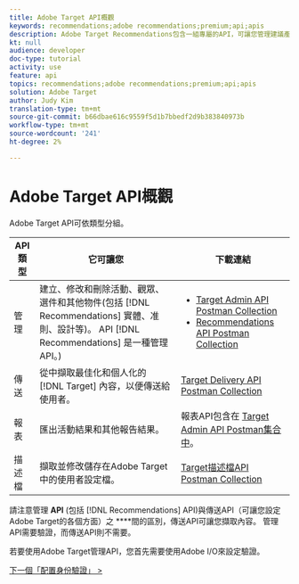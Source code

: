 ```yaml
---
title: Adobe Target API概觀
keywords: recommendations;adobe recommendations;premium;api;apis
description: Adobe Target Recommendations包含一組專屬的API，可讓您管理建議產品和／或內容的目錄； 管理您的建議演算法和宣傳活動； 並以JSON、HTML或XML物件提供建議，以便顯示在網頁、行動裝置、電子郵件、IOT和其他通道中。
kt: null
audience: developer
doc-type: tutorial
activity: use
feature: api
topics: recommendations;adobe recommendations;premium;api;apis
solution: Adobe Target
author: Judy Kim
translation-type: tm+mt
source-git-commit: b66dbae616c9559f5d1b7bbedf2d9b383840973b
workflow-type: tm+mt
source-wordcount: '241'
ht-degree: 2%

---
```



# Adobe Target API概觀

Adobe Target API可依類型分組。

| API 類型 | 它可讓您 | 下載連結 |
| --- | --- | --- |
| 管理 | 建立、修改和刪除活動、觀眾、選件和其他物件(包括 [!DNL Recommendations] 實體、准則、設計等)。 API [!DNL Recommendations] 是一種管理API。) | <UL><li>[Target Admin API Postman Collection](https://developers.adobetarget.com/api/#admin-postman-collection)</li><li>[Recommendations API Postman Collection](https://developers.adobetarget.com/api/recommendations/#section/Postman)</li></ul> |
| 傳送 | 從中擷取最佳化和個人化的 [!DNL Target] 內容，以便傳送給使用者。 | [Target Delivery API Postman Collection](https://developers.adobetarget.com/api/delivery-api/#section/Getting-Started/Postman-Collection) |
| 報表 | 匯出活動結果和其他報告結果。 | 報表API包含在 [Target Admin API Postman集合中](https://developers.adobetarget.com/api/#admin-postman-collection)。 |
| 描述檔 | 擷取並修改儲存在Adobe Target中的使用者設定檔。 | [Target描述檔API Postman Collection](https://developers.adobetarget.com/api/#profiles) |

請注意管理 **API** (包括 [!DNL Recommendations] API)與傳送API（可讓您設定Adobe Target的各個方面）之 ****&#x200B;間的區別，傳送API可讓您擷取內容。 管理API需要驗證，而傳送API則不需要。

若要使用Adobe Target管理API，您首先需要使用Adobe I/O來設定驗證。

[下一個「配置身份驗證」 >](configure-io-target-integration.md)
